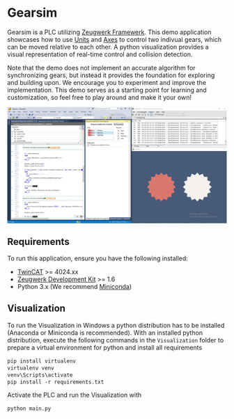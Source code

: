 # Gearsim

Gearsim is a PLC utilizing [Zeugwerk Framewerk](https://doc.zeugwerk.dev). This demo application showcases how to use [Units](https://doc.zeugwerk.dev/userguide/overview/overview_unit.html) and [Axes](https://doc.zeugwerk.dev/userguide/overview/overview_equipment.html) to control two indivual gears, which can be moved relative to each other. A python visualization provides a visual representation of real-time control and collision detection.

Note that the demo does not implement an accurate algorithm for synchronizing gears, but instead it provides the foundation for exploring and building upon. We encourage you to experiment and improve the implementation. This demo serves as a starting point for learning and customization, so feel free to play around and make it your own!

<div style="display: flex; justify-content: space-between;">
<img src="/demo.gif"/>
</div>

## Requirements

To run this application, ensure you have the following installed:

- [TwinCAT]() >= 4024.xx
- [Zeugwerk Development Kit](https://doc.zeugwerk.dev/) >= 1.6
- Python 3.x (We recommend [Miniconda](https://docs.anaconda.com/miniconda/))


## Visualization

To run the Visualization in Windows a python distribution has to be installed (Anaconda or Miniconda is recommended).
With an installed python distribution, execute the following commands in the `Visualization` folder to prepare a virtual environment for python and install all requirements

```
pip install virtualenv
virtualenv venv
venv\Scripts\activate
pip install -r requirements.txt
```

Activate the PLC and run the Visualization with 

```
python main.py
```
